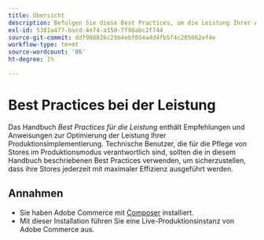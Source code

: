```yaml
---
title: Übersicht
description: Befolgen Sie diese Best Practices, um die Leistung Ihrer Adobe Commerce-Bereitstellung zu optimieren.
exl-id: 5381a477-bacd-4e74-a150-7f98abc2f744
source-git-commit: ddf988826c29b4ebf054a4d4fb5f4c285662ef4e
workflow-type: tm+mt
source-wordcount: '86'
ht-degree: 1%

---
```


# Best Practices bei der Leistung

Das Handbuch _Best Practices für die Leistung_ enthält Empfehlungen und Anweisungen zur Optimierung der Leistung Ihrer Produktionsimplementierung. Technische Benutzer, die für die Pflege von Stores im Produktionsmodus verantwortlich sind, sollten die in diesem Handbuch beschriebenen Best Practices verwenden, um sicherzustellen, dass ihre Stores jederzeit mit maximaler Effizienz ausgeführt werden.

## Annahmen

* Sie haben Adobe Commerce mit [Composer](../installation/composer.md) installiert.
* Mit dieser Installation führen Sie eine Live-Produktionsinstanz von Adobe Commerce aus.
